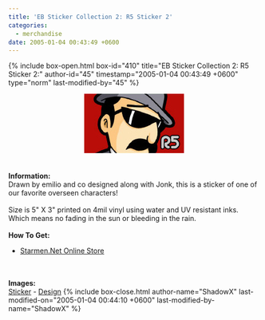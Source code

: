 ```yaml
---
title: 'EB Sticker Collection 2: R5 Sticker 2'
categories:
  - merchandise
date: 2005-01-04 00:43:49 +0600
---
```

{% include box-open.html box-id="410" title="EB Sticker Collection 2: R5 Sticker 2:" author-id="45" timestamp="2005-01-04 00:43:49 +0600" type="norm" last-modified-by="45" %}
	<center>
	<img src="/merchandise/images/smn_ebsc2r2_title.jpg" border="0" alt="EB Sticker Collection 2: R5 Sticker 2" />
	</center>
	<br /><br />
	<b>Information:</b>
	<br />
	Drawn by emilio and co designed along with Jonk, this is a sticker of one of our 
	favorite overseen characters!
	<br /><br />
	Size is 5" X 3" printed on 4mil vinyl using water and UV resistant inks. Which means 
	no fading in the sun or bleeding in the rain.
	<br /><br />
	<b>How To Get:</b>
	<br />
	<ul>
	<li><a href="http://www.cafeshops.com/starmen.7940002">Starmen.Net Online Store</a></li>
	</ul>
	<br /><br />
	<b>Images:</b>
	<br />
	<a href="/merchandise/images/smn_ebsc2r2_sticker.jpg">Sticker</a> - <a href="/merchandise/images/smn_ebsc2r2_design.jpg">Design</a>
{% include box-close.html author-name="ShadowX" last-modified-on="2005-01-04 00:44:10 +0600" last-modified-by-name="ShadowX" %}
